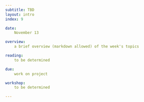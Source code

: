 ```yaml
---
subtitle: TBD
layout: intro
index: 9

date:
    November 13

overview:
    a brief overview (markdown allowed) of the week's topics

reading:
    to be determined

due:
    work on project

workshop:
    to be determined

---
```

